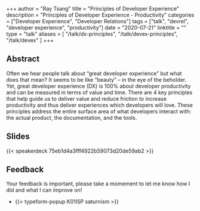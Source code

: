 +++
author = "Ray Tsang"
title = "Principles of Developer Experience"
description = "Principles of Developer Experience - Productivity"
categories = ["Developer Experience", "Developer Relations"]
tags = ["talk", "devrel", "developer experience", "productivity"]
date = "2020-07-21"
linktitle = ""
type = "talk"
aliases = [
  "/talk/dx-principles",
  "/talk/devex-principles",
  "/talk/devex"
]
+++

## Abstract
Often we hear people talk about “great developer experience” but what does that mean?  It seems to be like “beauty” – in the eye of the beholder. Yet, great developer experience (DX) is 100% about developer productivity and can be measured in terms of value and time. There are 4 key principles that help guide us to deliver value and reduce friction to increase productivity and thus deliver experiences which developers will love.  These principles address the entire surface area of what developers interact with: the actual product, the documentation, and the tools.

## Slides
{{< speakerdeck 75eb1d4a3fff4922b59073d20de59ab2 >}}

## Feedback
Your feedback is important, please take a momement to let me know how I did and what I can improve on!

- {{< typeform-popup K01lSP saturnism >}}



